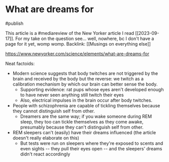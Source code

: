 # What are dreams for
#publish 

This article is a #mediareview of the New Yorker article I read [[2023-09-17]]. For my take on the question see... well, nowhere, bc I don't have a page for it yet, womp womp. Backlink: [[Musings on everything else]]

https://www.newyorker.com/science/elements/what-are-dreams-for

Neat factoids:
- Modern science suggests that body twitches are not triggered by the brain and received by the body but the reverse: we twitch as a calibration mechanism by which our brain can better sense the body.
    - Supporting evidence: rat pups whose eyes aren't developed enough to have never seen anything still twitch their eyes
    - Also, electrical impulses in the brain occur after body twitches.
- People with schizophrenia are capable of tickling themselves because they cannot distinguish self from other.
    - Dreamers are the same way; if you wake someone during REM sleep, they too can tickle themselves as they come awake, presumably because they can't distinguish self from other.
- REM sleepers can't (easily) have their dreams influenced (the article doesn't really elaborate on this)
    - But tests were run on sleepers where they're exposed to scents and even sights -- they pull their eyes open -- and the sleepers' dreams didn't react accordingly